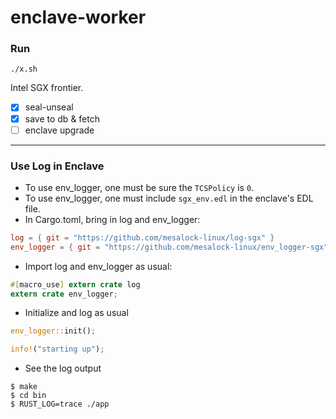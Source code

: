 # enclave-worker

### Run
```shell
./x.sh
```

Intel SGX frontier.

- [x] seal-unseal
- [x] save to db & fetch
- [ ] enclave upgrade

---

### Use Log in Enclave
* To use env_logger, one must be sure the `TCSPolicy` is `0`.
* To use env_logger, one must include `sgx_env.edl` in the enclave's EDL file.
* In Cargo.toml, bring in log and env_logger:
```toml
log = { git = "https://github.com/mesalock-linux/log-sgx" }
env_logger = { git = "https://github.com/mesalock-linux/env_logger-sgx" }
```

* Import log and env_logger as usual:
```rust
#[macro_use] extern crate log
extern crate env_logger;
```
* Initialize and log as usual
```rust
env_logger::init();

info!("starting up");
```
* See the log output
```
$ make
$ cd bin
$ RUST_LOG=trace ./app
```

